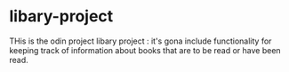 # libary-project
THis is the odin project libary project : it's gona include functionality for keeping track of information about books that are to be read or have been read.
